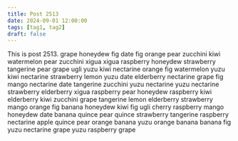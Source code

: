 ```yaml
---
title: Post 2513
date: 2024-09-01 12:00:00
tags: [tag1, tag2]
draft: false
---
```

This is post 2513.
grape
honeydew
fig
date
fig
orange
pear
zucchini
kiwi
watermelon
pear
zucchini
xigua
xigua
raspberry
honeydew
strawberry
tangerine
pear
grape
ugli
yuzu
kiwi
nectarine
orange
fig
watermelon
yuzu
kiwi
nectarine
strawberry
lemon
yuzu
date
elderberry
nectarine
grape
fig
mango
nectarine
date
tangerine
zucchini
yuzu
nectarine
yuzu
nectarine
strawberry
elderberry
xigua
raspberry
pear
honeydew
raspberry
kiwi
elderberry
kiwi
zucchini
grape
tangerine
lemon
elderberry
strawberry
mango
orange
fig
banana
honeydew
kiwi
fig
ugli
cherry
raspberry
mango
honeydew
date
banana
quince
pear
quince
strawberry
tangerine
raspberry
nectarine
apple
quince
pear
orange
banana
yuzu
orange
banana
banana
fig
yuzu
nectarine
grape
yuzu
raspberry
grape
